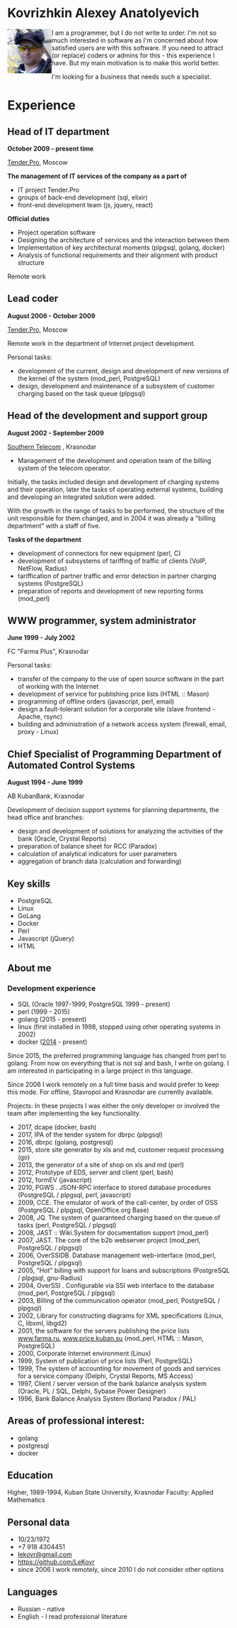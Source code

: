 # Kovrizhkin Alexey Anatolyevich
<img align="left" width="100" height="100" src="/static/img/ak100.png">
I am a programmer, but I do not write to order. I'm not so much interested in software as I'm concerned about how satisfied users are with this software. If you need to attract (or replace) coders or admins for this - this experience I have. But my main motivation is to make this world better.

I'm looking for a business that needs such a specialist.

# Experience 

## Head of IT department 

**October 2009 - present time**

[Tender.Pro](//www.tender.pro), Moscow

**The management of IT services of the company as a part of**

* IT project Tender.Pro
* groups of back-end development (sql, elixir)
* front-end development team (js, jquery, react)

**Official duties**

* Project operation software
* Designing the architecture of services and the interaction between them
* Implementation of key architectural moments (plpgsql, golang, docker)
* Analysis of functional requirements and their alignment with product structure

Remote work

## Lead coder 

**August 2006 - October 2009**

[Tender.Pro](//www.tender.pro), Moscow

Remote work in the department of Internet project development.

Personal tasks:

* development of the current, design and development of new versions of the kernel of the system (mod_perl, PostgreSQL)
* design, development and maintenance of a subsystem of customer charging based on the task queue (plpgsql)

## Head of the development and support group 

**August 2002 - September 2009**

[Southern Telecom](//www.ugtel.ru) , Krasnodar

* Management of the development and operation team of the billing system of the telecom operator.

Initially, the tasks included design and development of charging systems and their operation, later the tasks of operating external systems, building and developing an integrated solution were added.

With the growth in the range of tasks to be performed, the structure of the unit responsible for them changed, and in 2004 it was already a "billing department" with a staff of five.

**Tasks of the department**

* development of connectors for new equipment (perl, C)
* development of subsystems of tariffing of traffic of clients (VoIP, NetFlow, Radius)
* tariffication of partner traffic and error detection in partner charging systems (PostgreSQL)
* preparation of reports and development of new reporting forms (mod_perl)

## WWW programmer, system administrator 

**June 1999 - July 2002**

FC "Farma Plus", Krasnodar

Personal tasks:

* transfer of the company to the use of open source software in the part of working with the Internet
* development of service for publishing price lists (HTML :: Mason)
* programming of offline orders (javascript, perl, email)
* design a fault-tolerant solution for a corporate site (slave frontend - Apache, rsync)
* building and administration of a network access system (firewall, email, proxy - Linux)

## Chief Specialist of Programming Department of Automated Control Systems 

**August 1994 - June 1999**

AB KubanBank, Krasnodar

Development of decision support systems for planning departments, the head office and branches:

* design and development of solutions for analyzing the activities of the bank (Oracle, Crystal Reports)
* preparation of balance sheet for RCC (Paradox)
* calculation of analytical indicators for user parameters
* aggregation of branch data (calculation and forwarding)

## Key skills 

* PostgreSQL
* Linux
* GoLang
* Docker
* Perl
* Javascript (jQuery)
* HTML

## About me 

### Development experience 

* SQL (Oracle 1997-1999, PostgreSQL 1999 - present)
* perl (1999 - 2015)
* golang (2015 - present)
* linux (first installed in 1998, stopped using other operating systems in 2002)
* docker ([2014](https://github.com/LeKovr/consup/commit/0decc256f3ae5c6ae057c398105f0e1ec20dc591) - present)

Since 2015, the preferred programming language has changed from perl to golang. From now on everything that is not sql and bash, I write on golang. I am interested in participating in a large project in this language.

Since 2006 I work remotely on a full time basis and would prefer to keep this mode. For offline, Stavropol and Krasnodar are currently available.

Projects: 
In these projects I was either the only developer or involved the team after implementing the key functionality.

* 2017, dcape (docker, bash)
* 2017, IPA of the tender system for dbrpc (plpgsql)
* 2016, dbrpc (golang, postgresql)
* 2015, store site generator by xls and md, customer request processing (go)
* 2013, the generator of a site of shop on xls and md (perl)
* 2012, Prototype of EDS, server and client (perl, bash)
* 2012, formEV (javascript)
* 2010, PGWS . JSON-RPC interface to stored database procedures (PostgreSQL / plpgsql, perl, javascript)
* 2009, CCE. The emulator of work of the call-center, by order of OSS (PostgreSQL / plpgsql, OpenOffice.org Base)
* 2008, JQ. The system of guaranteed charging based on the queue of tasks (perl, PostgreSQL / plpgsql)
* 2008, JAST :: Wiki.System for documentation support (mod_perl)
* 2007, JAST. The core of the b2b webserver project (mod_perl, PostgreSQL / plpgsql)
* 2006, OverSSIDB. Database management web-interface (mod_perl, PostgreSQL / plpgsql)
* 2005, "Hot" billing with support for loans and subscriptions (PostgreSQL / plpgsql, gnu-Radius)
* 2004, OverSSI . Configurable via SSI web interface to the database (mod_perl, PostgreSQL / plpgsql)
* 2003, Billing of the communication operator (mod_perl, PostgreSQL / plpgsql)
* 2002, Library for constructing diagrams for XML specifications (Linux, C, libxml, libgd2)
* 2001, the software for the servers publishing the price lists www.farma.ru, www.price.kuban.su (mod_perl, HTML :: Mason, PostgreSQL)
* 2000, Corporate Internet environment (Linux)
* 1999, System of publication of price lists (Perl, PostgreSQL)
* 1999, The system of accounting for movement of goods and services for a service company (Delphi, Crystal Reports, MS Access)
* 1997, Client / server version of the bank balance analysis system (Oracle, PL / SQL, Delphi, Sybase Power Designer)
* 1996, Bank Balance Analysis System (Borland Paradox / PAL)

## Areas of professional interest: 

* golang
* postgresql
* docker

## Education 

Higher, 1989-1994, Kuban State University, Krasnodar Faculty: Applied Mathematics

## Personal data 

* 10/23/1972
* +7 918 4304451
* lekovr@gmail.com
* https://github.com/LeKovr
* since 2006 I work remotely, since 2010 I do not consider other options

## Languages 

* Russian - native
* English - I read professional literature
